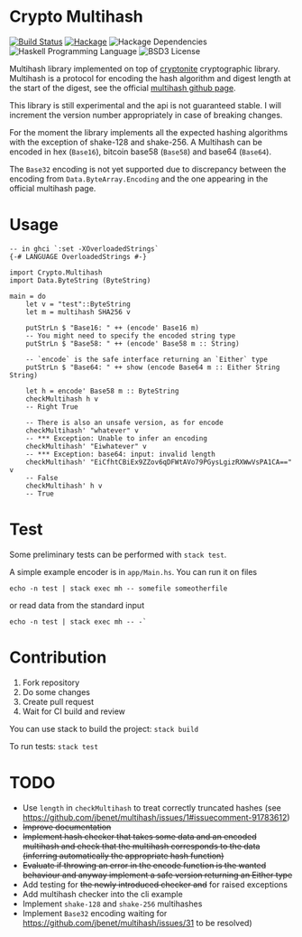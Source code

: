 # Crypto Multihash

[![Build Status](https://travis-ci.org/mseri/crypto-multihash.svg?branch=master)](https://travis-ci.org/mseri/crypto-multihash)
[![Hackage](https://img.shields.io/hackage/v/crypto-multihash.svg)](http://hackage.haskell.org/package/crypto-multihash)
![Hackage Dependencies](https://img.shields.io/hackage-deps/v/crypto-multihash.svg)
![Haskell Programming Language](https://img.shields.io/badge/language-Haskell-blue.svg)
![BSD3 License](http://img.shields.io/badge/license-BSD3-brightgreen.svg)


Multihash library implemented on top of [cryptonite](https://hackage.haskell.org/package/cryptonite) cryptographic library. 
Multihash is a protocol for encoding the hash algorithm and digest length at the start of the digest, see the official [multihash github page](https://github.com/jbenet/multihash/).

This library is still experimental and the api is not guaranteed stable. 
I will increment the version number appropriately in case of breaking changes.

For the moment the library implements all the expected hashing algorithms with the exception of shake-128 and shake-256. A Multihash can be encoded in hex (`Base16`), bitcoin base58 (`Base58`) and base64 (`Base64`). 

The `Base32` encoding is not yet supported due to discrepancy between the encoding from `Data.ByteArray.Encoding` and the one appearing in the official multihash page.

# Usage

```{.haskell}
-- in ghci `:set -XOverloadedStrings`
{-# LANGUAGE OverloadedStrings #-}

import Crypto.Multihash
import Data.ByteString (ByteString)

main = do
    let v = "test"::ByteString
    let m = multihash SHA256 v
    
    putStrLn $ "Base16: " ++ (encode' Base16 m)
    -- You might need to specify the encoded string type
    putStrLn $ "Base58: " ++ (encode' Base58 m :: String)

    -- `encode` is the safe interface returning an `Either` type
    putStrLn $ "Base64: " ++ show (encode Base64 m :: Either String String)
    
    let h = encode' Base58 m :: ByteString
    checkMultihash h v
    -- Right True

    -- There is also an unsafe version, as for encode
    checkMultihash' "whatever" v
    -- *** Exception: Unable to infer an encoding
    checkMultihash' "Eiwhatever" v
    -- *** Exception: base64: input: invalid length
    checkMultihash' "EiCfhtCBiEx9ZZov6qDFWtAVo79PGysLgizRXWwVsPA1CA==" v
    -- False
    checkMultihash' h v
    -- True
```

# Test

Some preliminary tests can be performed with `stack test`. 

A simple example encoder is in `app/Main.hs`. 
You can run it on files

```{.bash}
echo -n test | stack exec mh -- somefile someotherfile
```

or read data from the standard input 

```{.bash}
echo -n test | stack exec mh -- -`
```

# Contribution

1. Fork repository
2. Do some changes
3. Create pull request
4. Wait for CI build and review

You can use stack to build the project: `stack build`

To run tests: `stack test`

# TODO

- Use `length` in `checkMultihash` to treat correctly truncated hashes (see https://github.com/jbenet/multihash/issues/1#issuecomment-91783612)
- ~~Improve documentation~~
- ~~Implement hash checker that takes some data and an encoded multihash and check that the multihash corresponds to the data (inferring automatically the appropriate hash function)~~
- ~~Evaluate if throwing an error in the encode function is the wanted behaviour and anyway implement a safe version returning an Either type~~
- Add testing for ~~the newly introduced checker and~~ for raised exceptions
- Add multihash checker into the cli example
- Implement `shake-128` and `shake-256` multihashes
- Implement `Base32` encoding waiting for https://github.com/jbenet/multihash/issues/31 to be resolved)
